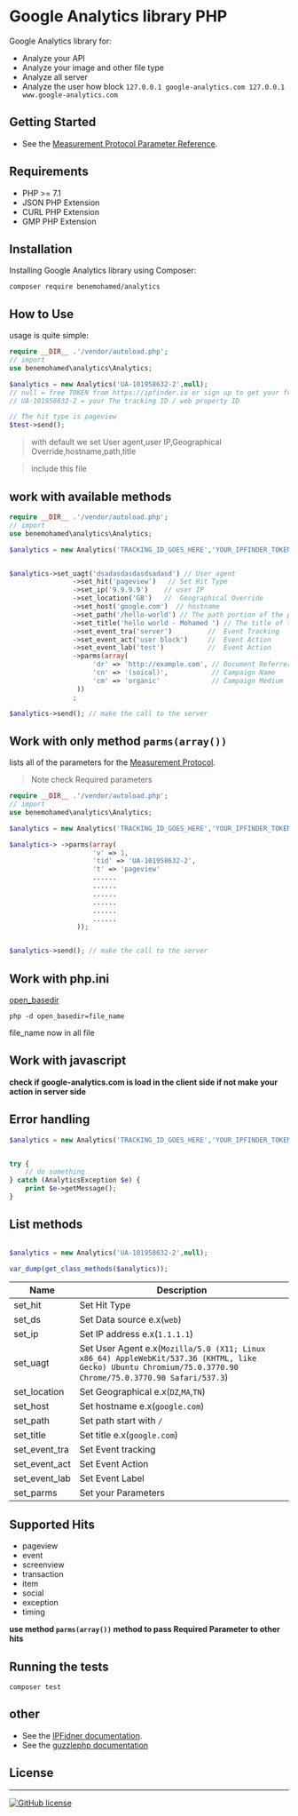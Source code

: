 #  Google Analytics library PHP
 Google Analytics library for:
- Analyze your API
- Analyze your image and other file type
- Analyze all server
- Analyze the user how block `127.0.0.1 google-analytics.com 127.0.0.1 www.google-analytics.com`

## Getting Started

- See the [Measurement Protocol Parameter Reference](https://developers.google.com/analytics/devguides/collection/protocol/v1/reference).


## Requirements
- PHP >= 7.1
- JSON PHP Extension
- CURL PHP Extension
- GMP PHP Extension


## Installation
Installing  Google Analytics library using Composer:
```shell
composer require benemohamed/analytics
```

## How to Use
usage is quite simple:
```php
require __DIR__ .'/vendor/autoload.php';
// import
use benemohamed\analytics\Analytics;

$analytics = new Analytics('UA-101958632-2',null);
// null = free TOKEN from https://ipfinder.io or sign up to get your free token ipfinder.io/auth/signup
// UA-101958632-2 = your The tracking ID / web property ID

// The hit type is pageview
$test->send();
```
>  with default we set User agent,user IP,Geographical Override,hostname,path,title

> include this file

## work with available methods

```php
require __DIR__ .'/vendor/autoload.php';
// import
use benemohamed\analytics\Analytics;

$analytics = new Analytics('TRACKING_ID_GOES_HERE','YOUR_IPFINDER_TOKEN_GOES_HERE');


$analytics->set_uagt('dsadasdasdasdsadasd') // User agent
                ->set_hit('pageview')   // Set Hit Type
                ->set_ip('9.9.9.9')    // user IP
                ->set_location('GB')   //  Geographical Override
                ->set_host('google.com')  // hostname
                ->set_path('/hello-world') // The path portion of the page URL. Should begin with '/'.
                ->set_title('hello world - Mohamed ') // The title of the page
                ->set_event_tra('server')         //  Event Tracking
                ->set_event_act('user block')     //  Event Action
                ->set_event_lab('test')           //  Event Action
                ->parms(array(
                     'dr' => 'http://example.com', // Document Referrer
                     'cn' => '(soical)',           // Campaign Name
                     'cm' => 'organic'             // Campaign Medium
                 ))
                ;

$analytics->send(); // make the call to the server

```

## Work with only method ```parms(array())```

lists all of the parameters for the [Measurement Protocol](https://developers.google.com/analytics/devguides/collection/protocol/v1/parameters#dl).

> Note check Required parameters


```php
require __DIR__ .'/vendor/autoload.php';
// import
use benemohamed\analytics\Analytics;

$analytics = new Analytics('TRACKING_ID_GOES_HERE','YOUR_IPFINDER_TOKEN_GOES_HERE');

$analytics-> ->parms(array(
                     'v' => 1,
                     'tid' => 'UA-101958632-2',
                     't' => 'pageview'
                     ......
                     ......
                     ......
                     ......
                     ......
                     ......
                 ));


$analytics->send(); // make the call to the server

```


## Work with php.ini
 [open_basedir](http://php.net/open-basedir)

```shell
php -d open_basedir=file_name
```

file_name now in all file


## Work with javascript

**check if google-analytics.com is load in the client side if not make your action in server side**


## Error handling


```php
$analytics = new Analytics('TRACKING_ID_GOES_HERE','YOUR_IPFINDER_TOKEN_GOES_HERE');


try {
    // do something
} catch (AnalyticsException $e) {
    print $e->getMessage();
}

```

## List methods

```php

$analytics = new Analytics('UA-101958632-2',null);

var_dump(get_class_methods($analytics));

```

| Name          |  Description
| -----------   | ----------- |
| set_hit       | Set Hit Type
| set_ds        | Set Data source e.x(`web`)
| set_ip        | Set IP address e.x(`1.1.1.1`)
| set_uagt      | Set User Agent e.x(`Mozilla/5.0 (X11; Linux x86_64) AppleWebKit/537.36 (KHTML, like Gecko) Ubuntu Chromium/75.0.3770.90 Chrome/75.0.3770.90 Safari/537.3`)
| set_location  | Set Geographical e.x(`DZ`,`MA`,`TN`)
| set_host      | Set hostname e.x(`google.com`)
| set_path      | Set path start with `/`
| set_title     | Set title e.x(`google.com`)
| set_event_tra | Set Event tracking
| set_event_act | Set Event Action
| set_event_lab | Set Event Label
| set_parms     | Set your Parameters


## Supported Hits
- pageview
- event
- screenview
- transaction
- item
- social
- exception
- timing

**use method  `parms(array())` method to pass Required Parameter to other hits**

## Running the tests

```shell
composer test
```

## other

- See the [IPFidner documentation](https://ipfinder.io/docs).
- See the [guzzlephp documentation](http://docs.guzzlephp.org/en/stable/quickstart.html)

## License

----
[![GitHub license](https://img.shields.io/github.com/benemohamed/google-analytics-php.svg)](https://github.com/benemohamed/google-analytics-php/blob/master/LICENSE)
